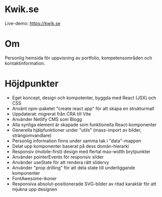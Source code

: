 # Kwik.se

Live-demo: https://kwik.se

# Om

Personlig hemsida för uppvisning av portfolio, kompetensområden och kontaktinformation.

# Höjdpunkter

- Eget koncept, design och kompotenter, byggda med React (JSX) och CSS
- Använt npm-paketet "create react app" för att skapa en strukturmall
- Uppdaterat: migrerat från CRA till Vite
- Använder Netlify CMS som Blogg
- Alla synliga element är skapade som funktionella React-komponenter
- Generella hjälpfunktioner under "utils" (mass-import av bilder, strängomvandlare)
- Personlig information finns under samma tak i "data"-mappen
- Delat upp komponenter baserat på dess domän-hierarki
- Responsiv (mobile-first) design med flertal max-width brytpunkter
- Använder pointerEvents för responsiv slider
- Använder useState för att rendera rätt slidervy
- Använder "prop drilling" för att dela state till underliggande komponenter
- FontAwesome-ikoner
- Responsiva absolut-positionerade SVG-bilder av ritad karaktär för att mjukna upp designen
